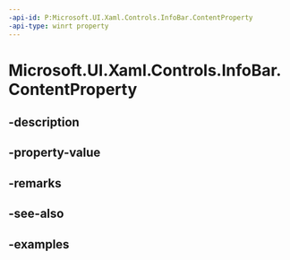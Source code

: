 ```yaml
---
-api-id: P:Microsoft.UI.Xaml.Controls.InfoBar.ContentProperty
-api-type: winrt property
---
```


# Microsoft.UI.Xaml.Controls.InfoBar.ContentProperty

<!--
public static Windows.UI.Xaml.DependencyProperty ContentProperty { get; }
-->


## -description

## -property-value

## -remarks

## -see-also

## -examples



